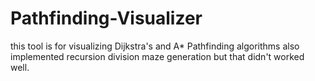 # Pathfinding-Visualizer
this tool is for visualizing Dijkstra's and A* Pathfinding algorithms
also implemented recursion division maze generation but that didn't worked well.
